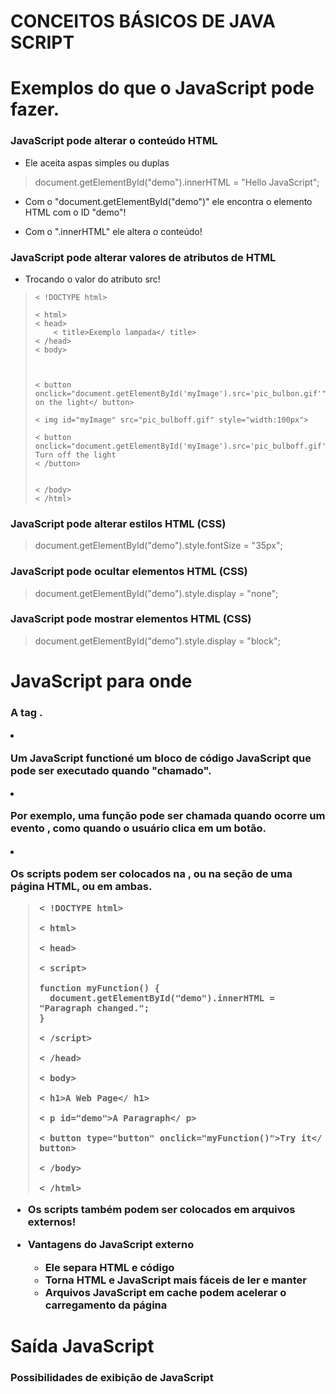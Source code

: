 # CONCEITOS BÁSICOS DE JAVA SCRIPT


# Exemplos do que o JavaScript pode fazer.

### JavaScript pode alterar o conteúdo HTML

 - Ele aceita aspas simples ou duplas

 <blockquote>
 	document.getElementById("demo").innerHTML = "Hello JavaScript";
 </blockquote>

 - Com o "document.getElementById("demo")" ele encontra o elemento HTML com o ID "demo"!

 - Com o ".innerHTML" ele altera o conteúdo!

### JavaScript pode alterar valores de atributos de HTML

 - Trocando o valor do atributo src!

 <blockquote>

 	< !DOCTYPE html>

	< html>
	< head>
		< title>Exemplo lampada</ title>
	< /head>
	< body>



	< button onclick="document.getElementById('myImage').src='pic_bulbon.gif'">Turn on the light</ button>

	< img id="myImage" src="pic_bulboff.gif" style="width:100px">

	< button onclick="document.getElementById('myImage').src='pic_bulboff.gif'">
	Turn off the light
	< /button>


	< /body>
	< /html>

 </blockquote>

### JavaScript pode alterar estilos HTML (CSS)


 <blockquote>
 	document.getElementById("demo").style.fontSize = "35px";
 </blockquote>

### JavaScript pode ocultar elementos HTML (CSS)


 <blockquote>
 	document.getElementById("demo").style.display = "none";
 </blockquote>

### JavaScript pode mostrar elementos HTML (CSS)

 <blockquote>
 	document.getElementById("demo").style.display = "block";
 </blockquote>

# JavaScript para onde

### A tag <script>

 - Em HTML, o código JavaScript é inserido entre as tags <script>e </script>.

 - Um JavaScript functioné um bloco de código JavaScript que pode ser executado quando "chamado".

 - Por exemplo, uma função pode ser chamada quando ocorre um evento , como quando o usuário clica em um botão.

 - Os scripts podem ser colocados na <body>, ou na <head>seção de uma página HTML, ou em ambas.

 <blockquote>

 	< !DOCTYPE html>

	< html>

	< head>

	< script>

	function myFunction() {
	  document.getElementById("demo").innerHTML = "Paragraph changed.";
	}

	< /script>

	< /head>

	< body>

	< h1>A Web Page</ h1>

	< p id="demo">A Paragraph</ p>

	< button type="button" onclick="myFunction()">Try it</ button>

	< /body>

	< /html>

 </blockquote>

 - Os scripts também podem ser colocados em arquivos externos!

 <blockquote>
 	<script src="myScript.js"></script>
 </blockquote>

 - Vantagens do JavaScript externo

	- Ele separa HTML e código
	- Torna HTML e JavaScript mais fáceis de ler e manter
	- Arquivos JavaScript em cache podem acelerar o carregamento da página

# Saída JavaScript

### Possibilidades de exibição de JavaScript

